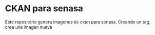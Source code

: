 # CKAN para senasa 

Este repositorio genera imagenes de ckan para senasa. Creando un tag, crea una
imagen nueva
